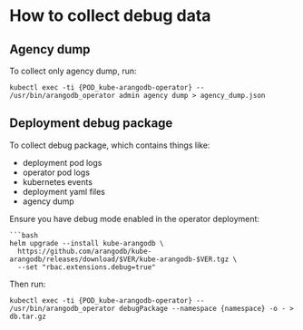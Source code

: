 # How to collect debug data

## Agency dump

To collect only agency dump, run:

```shell
kubectl exec -ti {POD_kube-arangodb-operator} -- /usr/bin/arangodb_operator admin agency dump > agency_dump.json
```

## Deployment debug package

To collect debug package, which contains things like:
- deployment pod logs
- operator pod logs
- kubernetes events
- deployment yaml files
- agency dump

Ensure you have debug mode enabled in the operator deployment:
```shell
```bash
helm upgrade --install kube-arangodb \
  https://github.com/arangodb/kube-arangodb/releases/download/$VER/kube-arangodb-$VER.tgz \
  --set "rbac.extensions.debug=true"
```
    
Then run:
```shell
kubectl exec -ti {POD_kube-arangodb-operator} -- /usr/bin/arangodb_operator debugPackage --namespace {namespace} -o - > db.tar.gz
```
